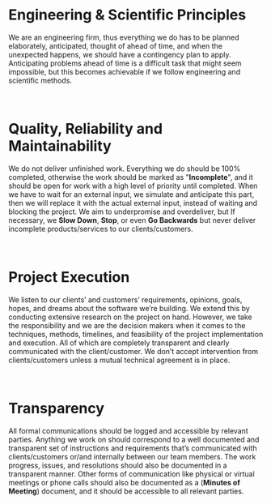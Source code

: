 # Engineering & Scientific Principles
We are an engineering firm, thus everything we do has to be planned elaborately, anticipated, thought of ahead of time, and when the unexpected happens, we should have a contingency plan to apply.
Anticipating problems ahead of time is a difficult task that might seem impossible, but this becomes achievable if we follow engineering and scientific methods.

<br/>

# Quality, Reliability and Maintainability
We do not deliver unfinished work. Everything we do should be 100% completed, otherwise the work should be marked as "**Incomplete**", and it should be open for work with a high level of priority until completed.
When we have to wait for an external input, we simulate and anticipate this part, then we will replace it with the actual external input, instead of waiting and blocking the project.
We aim to underpromise and overdeliver, but If necessary, we **Slow Down**, **Stop**, or even **Go Backwards** but never deliver incomplete products/services to our clients/customers.

<br/>

# Project Execution
We listen to our clients’ and customers’ requirements, opinions, goals, hopes, and dreams about the software we’re building. We extend this by conducting extensive research on the project on hand. However, we take the responsibility and we are the decision makers when it comes to the techniques, methods, timelines, and feasibility of the project implementation and execution. All of which are completely transparent and clearly communicated with the client/customer. We don’t accept intervention from clients/customers unless a mutual technical agreement is in place.

<br/>

# Transparency
All formal communications should be logged and accessible by relevant parties. Anything we work on should correspond to a well documented and transparent set of instructions and requirements that’s communicated with clients/customers or/and internally between our team members. 
The work progress, issues, and resolutions should also be documented in a transparent manner.
Other forms of communication like physical or virtual meetings or phone calls should also be documented as a (**Minutes of Meeting**) document, and it should be accessible to all relevant parties.
